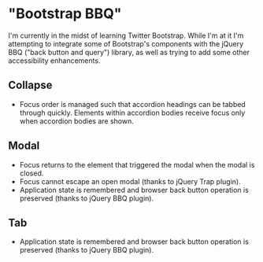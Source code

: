 "Bootstrap BBQ"
===============

I'm currently in the midst of learning Twitter Bootstrap. While I'm at it I'm attempting to integrate some of Bootstrap's components with the jQuery BBQ ("back button and query") library, as well as trying to add some other accessibility enhancements.

Collapse
--------

*   Focus order is managed such that accordion headings can be tabbed through quickly. Elements within accordion bodies receive focus only when accordion bodies are shown.

Modal
-----

*   Focus returns to the element that triggered the modal when the modal is closed.
*   Focus cannot escape an open modal (thanks to jQuery Trap plugin).
*   Application state is remembered and browser back button operation is preserved (thanks to jQuery BBQ plugin).

Tab
---

*   Application state is remembered and browser back button operation is preserved (thanks to jQuery BBQ plugin).
